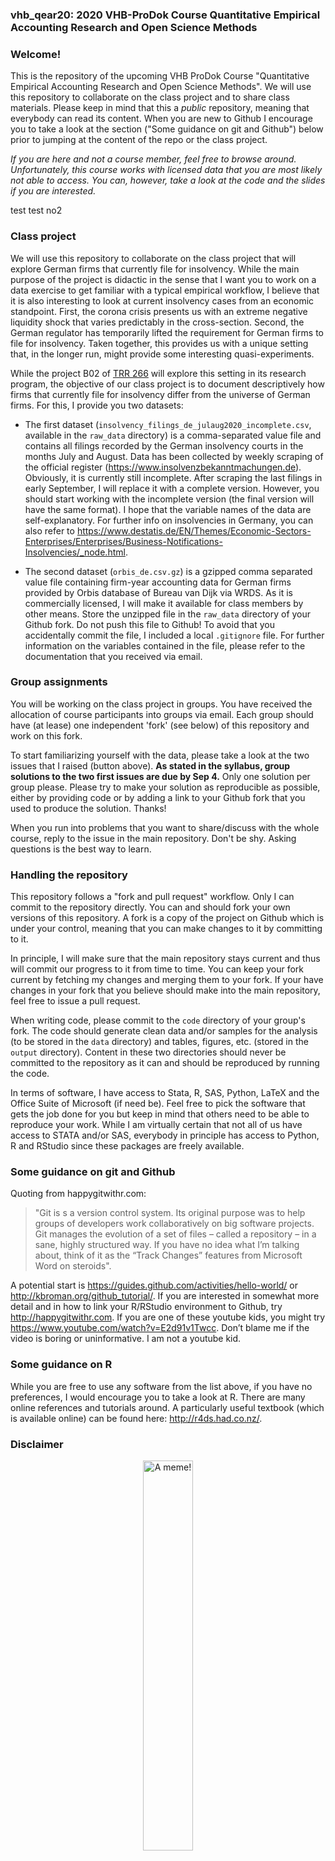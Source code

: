 ### vhb_qear20: 2020 VHB-ProDok Course Quantitative Empirical Accounting Research and Open Science Methods

### Welcome!

This is the repository of the upcoming VHB ProDok Course "Quantitative Empirical Accounting Research and Open Science Methods". We will use this repository to collaborate on the class project and to share class materials. Please keep in mind that this a _public_ repository, meaning that everybody can read its content. When you are new to Github I encourage you to take a look at the section ("Some guidance on git and Github") below prior to jumping at the content of the repo or the class project.

_If you are here and not a course member, feel free to browse around. Unfortunately, this course works with licensed data that you are most likely not able to access. You can, however, take a look at the code and the slides if you are interested._


test
test no2
### Class project

We will use this repository to collaborate on the class project that will explore German firms that currently file for insolvency. While the main purpose of the project is didactic in the sense that I want you to work on a data exercise to get familiar with a typical empirical workflow, I believe that it is also interesting to look at current insolvency cases from an economic standpoint. First, the corona crisis presents us with an extreme negative liquidity shock that varies predictably in the cross-section. Second, the German regulator has temporarily lifted the requirement for German firms to file for insolvency. Taken together, this provides us with a unique setting that, in the longer run, might provide some interesting quasi-experiments.

While the project B02 of [TRR 266](https://www.accounting-for-transparency.de) will explore this setting in its research program, the objective of our class project is to document descriptively how firms that currently file for insolvency differ from the universe of German firms. For this, I provide you two datasets:

-	The first dataset (`insolvency_filings_de_julaug2020_incomplete.csv`, available in the `raw_data` directory) is a comma-separated value file and contains all filings recorded by the German insolvency courts in the months July and August. Data has been collected by weekly scraping of the official register (https://www.insolvenzbekanntmachungen.de). Obviously, it is currently still incomplete. After scraping the last filings in early September, I will replace it with a complete version. However, you should start working with the incomplete version (the final version will have the same format). I hope that the variable names of the data are self-explanatory. For further info on insolvencies in Germany, you can also refer to https://www.destatis.de/EN/Themes/Economic-Sectors-Enterprises/Enterprises/Business-Notifications-Insolvencies/_node.html.

-	The second dataset (`orbis_de.csv.gz`) is a gzipped comma separated value file containing firm-year accounting data for German firms provided by Orbis database of Bureau van Dijk via WRDS. As it is commercially licensed, I will make it available for class members by other means. Store the unzipped file in the `raw_data` directory of your Github fork. Do not push this file to Github! To avoid that you accidentally commit the file, I included a local `.gitignore` file. For further information on the variables contained in the file, please refer to the documentation that you received via email. 


### Group assignments

You will be working on the class project in groups. You have received the allocation of course participants into groups via email. Each group should have (at lease) one independent 'fork' (see below) of this repository and work on this fork. 

To start familiarizing yourself with the data, please take a look at the two issues that I raised (button above). **As stated in the syllabus, group solutions to the two first issues are due by Sep 4.** Only one solution per group please. Please try to make your solution as reproducible as possible, either by providing code or by adding a link to your Github fork that you used to produce the solution. Thanks!

When you run into problems that you want to share/discuss with the whole course, reply to the issue in the main repository. Don't be shy. Asking questions is the best way to learn.


### Handling the repository

This repository follows a "fork and pull request" workflow. Only I can commit to the repository directly. You can and should fork your own versions of this repository. A fork is a copy of the project on Github which is under your control, meaning that you can make changes to it by committing to it. 

In principle, I will make sure that the main repository stays current and thus will commit our progress to it from time to time. You can keep your fork current by fetching my changes and merging them to your fork. If your have changes in your fork that you believe should make into the main repository, feel free to issue a pull request. 

When writing code, please commit to the ```code``` directory of your group's fork. The code should generate clean data and/or samples for the analysis (to be stored in the ```data``` directory) and tables, figures, etc. (stored in the ```output``` directory). Content in these two directories should never be committed to the repository as it can and should be reproduced by running the code.

In terms of software, I have access to Stata, R, SAS, Python, LaTeX and the Office Suite of Microsoft (if need be). Feel free to pick the software that gets the job done for you but keep in mind that others need to be able to reproduce your work. While I am virtually certain that not all of us have access to STATA and/or SAS, everybody in principle has access to Python, R and RStudio since these packages are freely available.


### Some guidance on git and Github

Quoting from happygitwithr.com: 

>"Git is s a version control system. Its original purpose was to help groups of developers work collaboratively on big software projects. Git manages the evolution of a set of files – called a repository – in a sane, highly structured way. If you have no idea what I’m talking about, think of it as the “Track Changes” features from Microsoft Word on steroids". 

A potential start is https://guides.github.com/activities/hello-world/ or http://kbroman.org/github_tutorial/. If you are interested in somewhat more detail and in how to link your R/RStudio environment to Github, try http://happygitwithr.com. If you are one of these youtube kids, you might try https://www.youtube.com/watch?v=E2d91v1Twcc. Don’t blame me if the video is boring or uninformative. I am not a youtube kid.


### Some guidance on R

While you are free to use any software from the list above, if you have no preferences, I would encourage you to take a look at R. There are many online references and tutorials around. A particularly useful textbook (which is available online) can be found here: http://r4ds.had.co.nz/.


### Disclaimer

<p align="center">
<img src="materials/programming_meme.jpg" alt="A meme!" width="40%"/>
</p>


